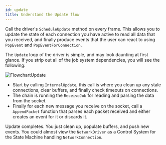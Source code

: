 ```yaml
---
id: update
title: Understand the Update flow
---
```


Call the driver's `ScheduleUpdate` method on every frame. This allows you to update the state of each connection you have active to read all data that you received, and finally produce events that the user can react to using `PopEvent` and `PopEventForConnection`.

The `Update` loop of the driver is simple, and may look daunting at first glance. If you strip out all of the job system dependencies, you will see the following:

![FlowchartUpdate](/img/transport/com.unity.transport.driver.png)

* Start by calling `InternalUpdate`, this call is where you clean up any stale connections, clear buffers, and finally check timeouts on connections.
* The chain is running the `ReceiveJob` for reading and parsing the data from the socket.
* Finally for each new message you receive on the socket, call a `AppendPacket` function that parses each packet received and either creates an event for it or discards it.

Update completes. You just clean up, populate buffers, and push new events. You could almost view the `NetworkDriver` as a Control System for the State Machine handling 
`NetworkConnection`.

